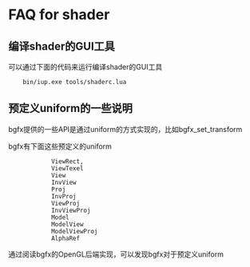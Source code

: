 FAQ for shader
=========================

编译shader的GUI工具
---------------------

可以通过下面的代码来运行编译shader的GUI工具

        bin/iup.exe tools/shaderc.lua
 
预定义uniform的一些说明
------------------------

bgfx提供的一些API是通过uniform的方式实现的，比如bgfx_set_transform

bgfx有下面这些预定义的uniform

                ViewRect,
                ViewTexel
                View
                InvView
                Proj
                InvProj
                ViewProj
                InvViewProj
                Model
                ModelView
                ModelViewProj
                AlphaRef

通过阅读bgfx的OpenGL后端实现，可以发现bgfx对于预定义uniform
